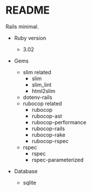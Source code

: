 # README

Rails minimal.

* Ruby version
  * 3.02

* Gems
  * slim related
    * slim
    * slim_lint
    * html2slim
  * dotenv-rails
  * rubocop related
    * rubocop
    * rubocop-ast
    * rubocop-performance
    * rubocop-rails
    * rubocop-rake
    * rubocop-rspec
  * rspec
    * rspec
    * rspec-parameterized

* Database
  * sqlite

